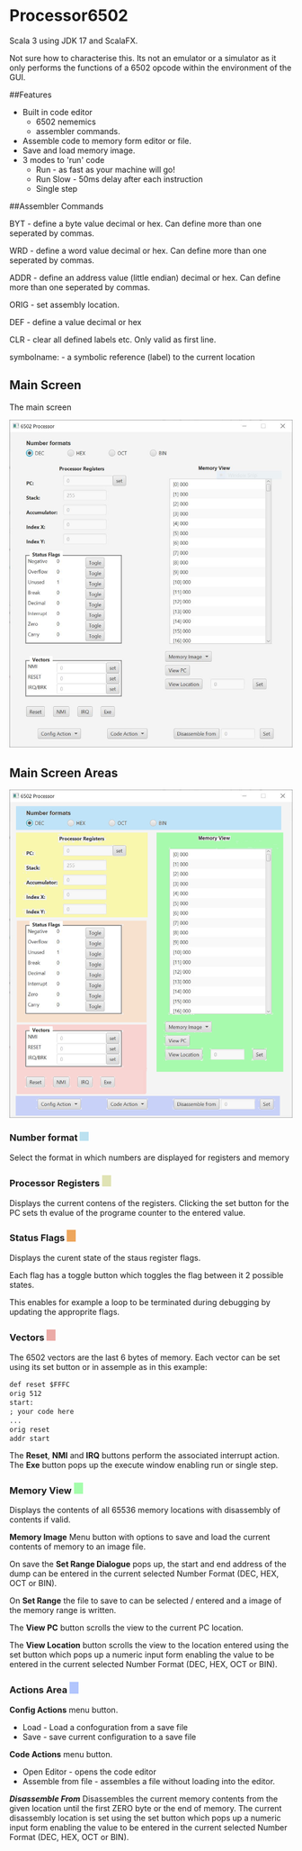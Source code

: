 # Processor6502

Scala 3 using JDK 17 and ScalaFX.

Not sure how to characterise this. Its not an emulator or a simulator as it only performs the functions of a 6502 opcode within the environment of the GUI.

##Features
* Built in code editor
  * 6502 nememics 
  * assembler commands.
* Assemble code to memory form editor or file.
* Save and load memory image.
* 3 modes to 'run' code
  * Run - as fast as your machine will go!
  * Run Slow - 50ms delay after each instruction
  * Single step


##Assembler Commands

BYT - define a byte value decimal or hex. Can define more than one seperated by commas.

WRD - define a word value decimal or hex. Can define more than one seperated by commas.

ADDR - define an address value (little endian) decimal or hex. Can define more than one seperated by commas.

ORIG - set assembly location.

DEF - define a value decimal or hex

CLR - clear all defined labels etc. Only valid as first line.

symbolname: - a symbolic reference (label) to the current location

## Main Screen

The main screen

<img width="518" alt="MainScreen" src="images/MainScreen.png">

## Main Screen Areas

<img width="518" alt="Areas of the MainScreen" src="images/MainScreen_areas.png">

### Number format <img width="16" alt="palrblue" src="images/palebluedot.png">

Select the format in which numbers are displayed for registers and memory

### Processor Registers <img width="16" alt="paleyellow" src="images/paleyellowdot.jpg">

Displays the current contens of the registers.
Clicking the set button for the PC sets th evalue of the programe counter to the entered value.

### Status Flags <img width="16" alt="paleyellow" src="images/paleorangedot.jpg">

Displays the curent state of the staus register flags.

Each flag has a toggle button which toggles the flag between it 2 possible states.

This enables for example a loop to be terminated during debugging by updating the approprite flags.

### Vectors <img width="16" alt="paleyellow" src="images/palereddot.jpg">

The 6502 vectors are the last 6 bytes of memory.
Each vector can be set using its set button or in assemple as in this example:

    def reset $FFFC
    orig 512
    start:
    ; your code here
    ...
    orig reset
    addr start

The **Reset**, **NMI** and **IRQ** buttons perform the associated interrupt action. The **Exe** button pops up the execute window enabling run or single step.

### Memory View <img width="16" alt="palegreen" src="images/palegreendot.jpg">

Displays the contents of all 65536 memory locations with disassembly of contents if valid.

**Memory Image** Menu button with options to save and load the current contents of memory to an image file.

On save the **Set Range Dialogue** pops up, the start and end address of the dump can be entered in the current selected Number Format (DEC, HEX, OCT or BIN).

On **Set Range** the file to save to can be selected / entered and a image of the memory range is written.

The **View PC** button scrolls the view to the current PC location.

The **View Location** button scrolls the view to the location entered using the set button which pops up a numeric input form enabling the value to be entered in the current selected Number Format (DEC, HEX, OCT or BIN).


### Actions Area <img width="16" alt="palepurple" src="images/palepurpledot.jpg">

**Config Actions** menu button.
* Load - Load a confoguration from a save file
* Save - save current configuration to a save file

**Code Actions** menu button.
* Open Editor - opens the code editor
* Assemble from file - assembles a file without loading into the editor.


***Disassemble From***
Disassembles the current memory contents from the given location until the first ZERO byte or the end of memory.
The current disassembly location is set using the set button which pops up a numeric input form enabling the value to be entered in the current selected Number Format (DEC, HEX, OCT or BIN).
